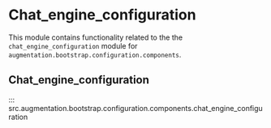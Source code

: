 # Chat_engine_configuration

This module contains functionality related to the the `chat_engine_configuration` module for `augmentation.bootstrap.configuration.components`.

## Chat_engine_configuration

::: src.augmentation.bootstrap.configuration.components.chat_engine_configuration

